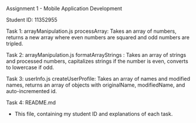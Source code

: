  Assignment 1 - Mobile Application Development

Student ID: 11352955

Task 1: arrayManipulation.js
processArray: Takes an array of numbers, returns a new array where even numbers are squared and odd numbers are tripled.

Task 2: arrayManipulation.js
formatArrayStrings
: Takes an array of strings and processed numbers, capitalizes strings if the number is even, converts to lowercase if odd.

Task 3: userInfo.js
createUserProfile: Takes an array of names and modified names, returns an array of objects with originalName, modifiedName, and auto-incremented id.

 Task 4: README.md
- This file, containing my student ID and explanations of each task.
